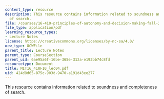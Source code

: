 ```yaml
---
content_type: resource
description: This resource contains information related to soundness and completeness
  of search.
file: /courses/16-410-principles-of-autonomy-and-decision-making-fall-2010/424d8d65875c903d9470a191d43ee277_MIT16_410F10_lec04.pdf
file_type: application/pdf
learning_resource_types:
- Lecture Notes
license: https://creativecommons.org/licenses/by-nc-sa/4.0/
ocw_type: OCWFile
parent_title: Lecture Notes
parent_type: CourseSection
parent_uid: 6ae95a6f-16be-365e-312a-e193bb74c8fd
resourcetype: Document
title: MIT16_410F10_lec04.pdf
uid: 424d8d65-875c-903d-9470-a191d43ee277
---
```

This resource contains information related to soundness and completeness of search.
